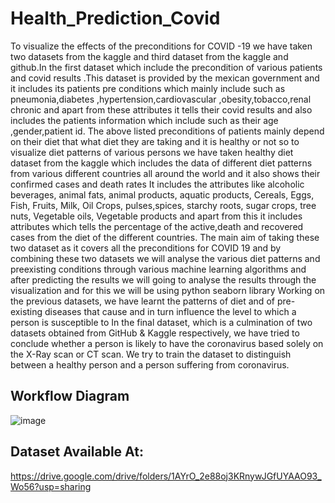 # Health_Prediction_Covid

To visualize the effects of the preconditions for COVID -19 we have taken two datasets from the
kaggle and third dataset from the kaggle and github.In the first dataset which include the
precondition of various patients and covid results .This dataset is provided by the mexican
government and it includes its patients pre conditions which mainly include such as
pneumonia,diabetes ,hypertension,cardiovascular ,obesity,tobacco,renal chronic and apart from
these attributes it tells their covid results and also includes the patients information which include
such as their age ,gender,patient id.
The above listed preconditions of patients mainly depend on their diet that what diet they are
taking and it is healthy or not so to visualize diet patterns of various persons we have taken
healthy diet dataset from the kaggle which includes the data of different diet patterns from
various different countries all around the world and it also shows their confirmed cases and
death rates It includes the attributes like alcoholic beverages, animal fats, animal products,
aquatic products, Cereals, Eggs, Fish, Fruits, Milk, Oil Crops, pulses,spices, starchy roots, sugar
crops, tree nuts, Vegetable oils, Vegetable products and apart from this it includes attributes
which tells the percentage of the active,death and recovered cases from the diet of the different
countries. The main aim of taking these two dataset as it covers all the preconditions for COVID
19 and by combining these two datasets we will analyse the various diet patterns and preexisting
conditions through various machine learning algorithms and after predicting the results we will
going to analyse the results through the visualization and for this we will be using python
seaborn library
Working on the previous datasets, we have learnt the patterns of diet and of pre-existing diseases
that cause and in turn influence the level to which a person is susceptible to
In the final dataset, which is a culmination of two datasets obtained from GitHub & Kaggle
respectively, we have tried to conclude whether a person is likely to have the coronavirus based
solely on the X-Ray scan or CT scan. We try to train the dataset to distinguish between a healthy
person and a person suffering from coronavirus.


## Workflow Diagram
![image](https://user-images.githubusercontent.com/62128029/187271131-481a6a83-7fc3-4e96-b4c3-b800087a7751.png)
## Dataset Available At:
https://drive.google.com/drive/folders/1AYrO_2e88oj3KRnywJGfUYAAO93_Wo56?usp=sharing
